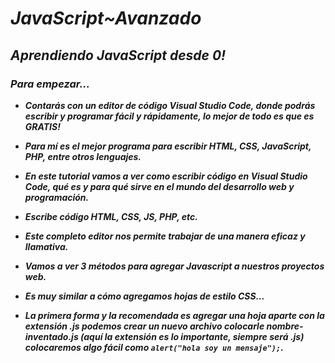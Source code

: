 # **_JavaScript~Avanzado_**

## **_Aprendiendo JavaScript desde 0!_**

### **_Para empezar..._**

- **_Contarás con un editor de código Visual Studio Code, donde podrás escribir y programar fácil y rápidamente, lo mejor de todo es que es GRATIS!_**

- **_Para mí es el mejor programa para escribir HTML, CSS, JavaScript, PHP, entre otros lenguajes._**

- **_En este tutorial vamos a ver como escribir código en Visual Studio Code, qué es y para qué sirve en el mundo del desarrollo web y programación._**

- **_Escribe código HTML, CSS, JS, PHP, etc._**

- **_Este completo editor nos permite trabajar de una manera eficaz y llamativa._**

- **_Vamos a ver 3 métodos para agregar Javascript a nuestros proyectos web._**

- **_Es muy similar a cómo agregamos hojas de estilo CSS..._**

- **_La primera forma y la recomendada es agregar una hoja aparte con la extensión .js podemos crear un nuevo archivo colocarle nombre-inventado.js (aquí la extensión es lo importante, siempre será .js) colocaremos algo fácil como 
```alert("hola soy un mensaje");```._**
